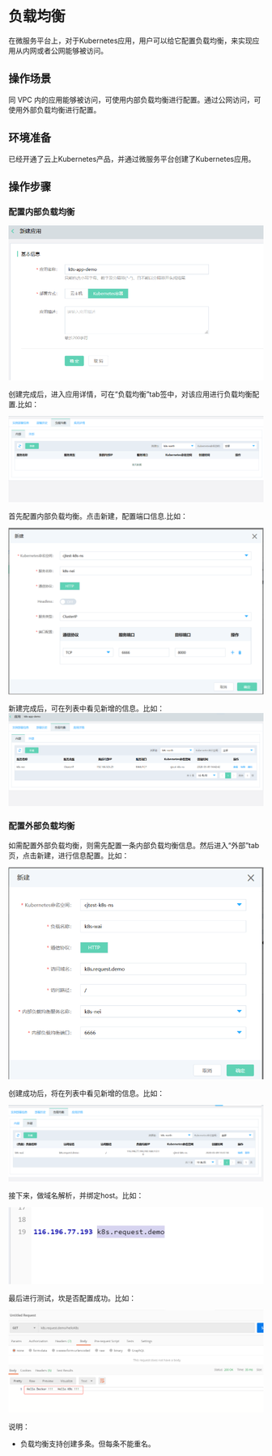 #  负载均衡

在微服务平台上，对于Kubernetes应用，用户可以给它配置负载均衡，来实现应用从内网或者公网能够被访问。

## 操作场景

同 VPC 内的应用能够被访问，可使用内部负载均衡进行配置。通过公网访问，可使用外部负载均衡进行配置。

## 环境准备

已经开通了云上Kubernetes产品，并通过微服务平台创建了Kubernetes应用。


## 操作步骤

### 配置内部负载均衡

![](../../../../../image/Internet-Middleware/JD-Distributed-Service-Framework/fzjh-1.jpg)

创建完成后，进入应用详情，可在“负载均衡”tab签中，对该应用进行负载均衡配置.比如：

![](../../../../../image/Internet-Middleware/JD-Distributed-Service-Framework/fzjh-4.jpg)

首先配置内部负载均衡。点击新建，配置端口信息.比如：

![](../../../../../image/Internet-Middleware/JD-Distributed-Service-Framework/fzjh-5.jpg)


新建完成后，可在列表中看见新增的信息。比如：
![](../../../../../image/Internet-Middleware/JD-Distributed-Service-Framework/fzjh-6.jpg)


### 配置外部负载均衡

如需配置外部负载均衡，则需先配置一条内部负载均衡信息。然后进入“外部”tab页，点击新建，进行信息配置。比如：

![](../../../../../image/Internet-Middleware/JD-Distributed-Service-Framework/fzjh-7.jpg)


创建成功后，将在列表中看见新增的信息。比如：

![](../../../../../image/Internet-Middleware/JD-Distributed-Service-Framework/fzjh-9.jpg)


接下来，做域名解析，并绑定host。比如：

![](../../../../../image/Internet-Middleware/JD-Distributed-Service-Framework/fzjh-8.jpg)

最后进行测试，坎是否配置成功。比如：

![](../../../../../image/Internet-Middleware/JD-Distributed-Service-Framework/fzjh-10.jpg)


说明：

- 负载均衡支持创建多条。但每条不能重名。

